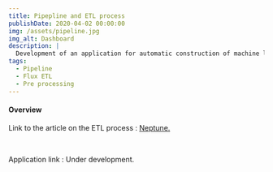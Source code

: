 ```yaml
---
title: Pipepline and ETL process
publishDate: 2020-04-02 00:00:00
img: /assets/pipeline.jpg
img_alt: Dashboard
description: |
  Development of an application for automatic construction of machine learning pipelines with Python and application of the ETL process.
tags:
  - Pipeline 
  - Flux ETL
  - Pre processing
---
```


#### Overview

Link to the article on the ETL process : <a href="https://neptune.ai/blog/building-end-to-end-ml-pipeline">Neptune.</a>


<br>

Application link : Under development.